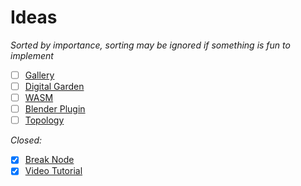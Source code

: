 # Ideas

*Sorted by importance, sorting may be ignored if something is fun to implement*

- [ ] [Gallery](./o-gallery.md)
- [ ] [Digital Garden](./o-digital-garden.md)
- [ ] [WASM](./o-wasm.md)
- [ ] [Blender Plugin](./o-blender-plugin.md)
- [ ] [Topology](./o-topology.md)

*Closed:*
- [x] [Break Node](./c-break-node.md)
- [x] [Video Tutorial](./c-video-tutorial.md)
